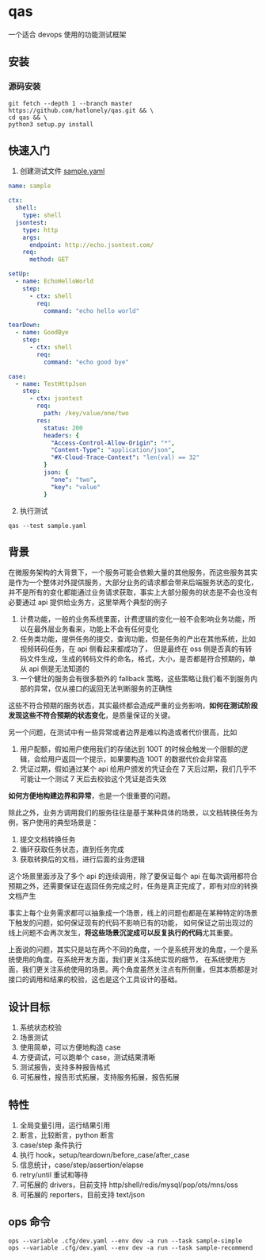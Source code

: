# qas

一个适合 devops 使用的功能测试框架

## 安装

### 源码安装

```shell
git fetch --depth 1 --branch master https://github.com/hatlonely/qas.git && \
cd qas && \
python3 setup.py install
```

## 快速入门

1. 创建测试文件 [sample.yaml](ops/sample-simple/sample.yaml)

```yaml
name: sample

ctx:
  shell:
    type: shell
  jsontest:
    type: http
    args:
      endpoint: http://echo.jsontest.com/
    req:
      method: GET

setUp:
  - name: EchoHelloWorld
    step:
      - ctx: shell
        req:
          command: "echo hello world"

tearDown:
  - name: GoodBye
    step:
      - ctx: shell
        req:
          command: "echo good bye"

case:
  - name: TestHttpJson
    step:
      - ctx: jsontest
        req:
          path: /key/value/one/two
        res:
          status: 200
          headers: {
            "Access-Control-Allow-Origin": "*",
            "Content-Type": "application/json",
            "#X-Cloud-Trace-Context": "len(val) == 32"
          }
          json: {
            "one": "two",
            "key": "value"
          }
```

2. 执行测试

```shell
qas --test sample.yaml
```

## 背景

在微服务架构的大背景下，一个服务可能会依赖大量的其他服务，而这些服务其实是作为一个整体对外提供服务，大部分业务的请求都会带来后端服务状态的变化，
并不是所有的变化都能通过业务请求获取，事实上大部分服务的状态是不会也没有必要通过 api 提供给业务方，这里举两个典型的例子

1. 计费功能，一般的业务系统里面，计费逻辑的变化一般不会影响业务功能，所以在最外层业务看来，功能上不会有任何变化
2. 任务类功能，提供任务的提交，查询功能，但是任务的产出在其他系统，比如视频转码任务，在 api 侧看起来都成功了，
   但是最终在 oss 侧是否真的有转码文件生成，生成的转码文件的命名，格式，大小，是否都是符合预期的，单从 api 侧是无法知道的
3. 一个健壮的服务会有很多额外的 fallback 策略，这些策略让我们看不到服务内部的异常，仅从接口的返回无法判断服务的正确性

这些不符合预期的服务状态，其实最终都会造成严重的业务影响，**如何在测试阶段发现这些不符合预期的状态变化**，是质量保证的关键。

另一个问题，在测试中有一些异常或者边界是难以构造或者代价很高，比如

1. 用户配额，假如用户使用我们的存储达到 100T 的时候会触发一个限额的逻辑，会给用户返回一个提示，如果要构造 100T 的数据代价会非常高
2. 凭证过期，假如通过某个 api 给用户颁发的凭证会在 7 天后过期，我们几乎不可能让一个测试 7 天后去校验这个凭证是否失效

**如何方便地构建边界和异常**，也是一个很重要的问题。

除此之外，业务方调用我们的服务往往是基于某种具体的场景，以文档转换任务为例，客户使用的典型场景是：

1. 提交文档转换任务
2. 循环获取任务状态，直到任务完成
3. 获取转换后的文档，进行后面的业务逻辑

这个场景里面涉及了多个 api 的连续调用，除了要保证每个 api 在每次调用都符合预期之外，还需要保证在返回任务完成之时，任务是真正完成了，即有对应的转换文档产生

事实上每个业务需求都可以抽象成一个场景，线上的问题也都是在某种特定的场景下触发的问题，如何保证现有的代码不影响已有的功能，
如何保证之前出现过的线上问题不会再次发生，**将这些场景沉淀成可以反复执行的代码**尤其重要。

上面说的问题，其实只是站在两个不同的角度，一个是系统开发的角度，一个是系统使用的角度。在系统开发方面，我们更关注系统实现的细节，
在系统使用方面，我们更关注系统使用的场景。两个角度虽然关注点有所侧重，但其本质都是对接口的调用和结果的校验，这也是这个工具设计的基础。

## 设计目标

1. 系统状态校验
2. 场景测试
3. 使用简单，可以方便地构造 case
4. 方便调试，可以跑单个 case，测试结果清晰
5. 测试报告，支持多种报告格式
6. 可拓展性，报告形式拓展，支持服务拓展，报告拓展

## 特性

1. 全局变量引用，运行结果引用
2. 断言，比较断言，python 断言
3. case/step 条件执行
4. 执行 hook，setup/teardown/before_case/after_case
5. 信息统计，case/step/assertion/elapse
6. retry/until 重试和等待
7. 可拓展的 drivers，目前支持 http/shell/redis/mysql/pop/ots/mns/oss
8. 可拓展的 reporters，目前支持 text/json


## ops 命令

```shell
ops --variable .cfg/dev.yaml --env dev -a run --task sample-simple
ops --variable .cfg/dev.yaml --env dev -a run --task sample-recommend
```
